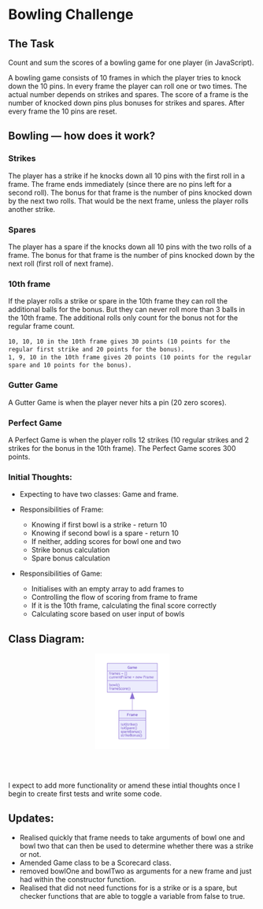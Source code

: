 
Bowling Challenge
=================

## The Task

Count and sum the scores of a bowling game for one player (in JavaScript).

A bowling game consists of 10 frames in which the player tries to knock down the 10 pins. In every frame the player can roll one or two times. The actual number depends on strikes and spares. The score of a frame is the number of knocked down pins plus bonuses for strikes and spares. After every frame the 10 pins are reset.

## Bowling — how does it work?

### Strikes

The player has a strike if he knocks down all 10 pins with the first roll in a frame. The frame ends immediately (since there are no pins left for a second roll). The bonus for that frame is the number of pins knocked down by the next two rolls. That would be the next frame, unless the player rolls another strike.

### Spares

The player has a spare if the knocks down all 10 pins with the two rolls of a frame. The bonus for that frame is the number of pins knocked down by the next roll (first roll of next frame).

### 10th frame

If the player rolls a strike or spare in the 10th frame they can roll the additional balls for the bonus. But they can never roll more than 3 balls in the 10th frame. The additional rolls only count for the bonus not for the regular frame count.

    10, 10, 10 in the 10th frame gives 30 points (10 points for the regular first strike and 20 points for the bonus).
    1, 9, 10 in the 10th frame gives 20 points (10 points for the regular spare and 10 points for the bonus).

### Gutter Game

A Gutter Game is when the player never hits a pin (20 zero scores).

### Perfect Game

A Perfect Game is when the player rolls 12 strikes (10 regular strikes and 2 strikes for the bonus in the 10th frame). The Perfect Game scores 300 points.

### Initial Thoughts:

* Expecting to have two classes: Game and frame.
* Responsibilities of Frame:
    - Knowing if first bowl is a strike - return 10
    - Knowing if second bowl is a spare - return 10
    - If neither, adding scores for bowl one and two
    - Strike bonus calculation
    - Spare bonus calculation
    
 * Responsibilities of Game:
    - Initialises with an empty array to add frames to
    - Controlling the flow of scoring from frame to frame
    - If it is the 10th frame, calculating the final score correctly
    - Calculating score based on user input of bowls
    


## Class Diagram:

<p align="center">
<img src=/images/ClassDiagram.png width=30%>
</p><br><br>

I expect to add more functionality or amend these intial thoughts once I begin to create first tests and write some code.


## Updates:

* Realised quickly that frame needs to take arguments of bowl one and bowl two that can then be used to determine whether there was a strike or not.
* Amended Game class to be a Scorecard class.
* removed bowlOne and bowlTwo as arguments for a new frame and just had within the constructor function.
* Realised that did not need functions for is a strike or is a spare, but checker functions that are able to toggle a variable from false to true.
